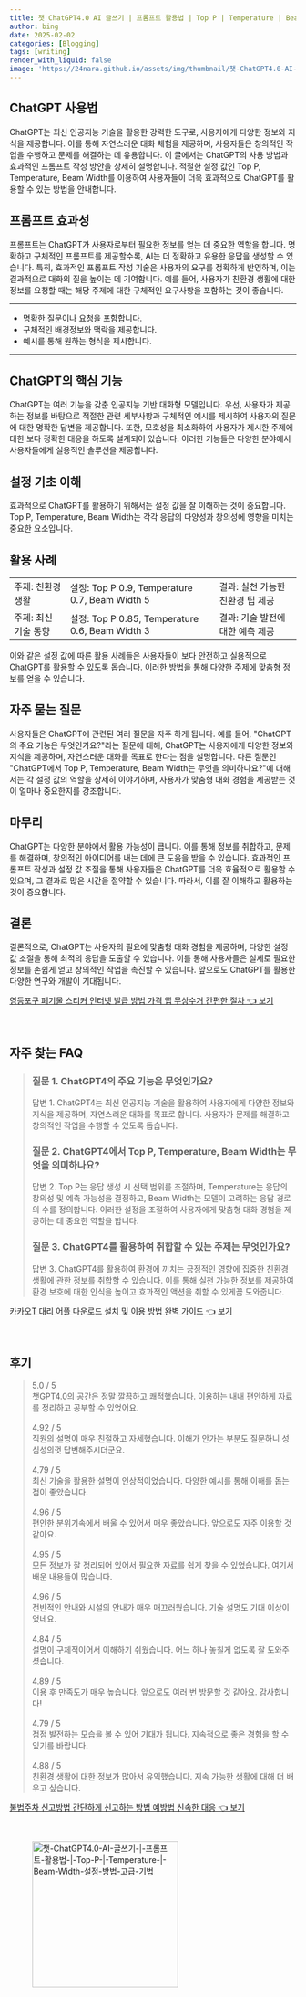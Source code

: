 ```yaml
---
title: 챗 ChatGPT4.0 AI 글쓰기 | 프롬프트 활용법 | Top P | Temperature | Beam Width 설정 방법 고급 기법
author: bing
date: 2025-02-02
categories: [Blogging]
tags: [writing]
render_with_liquid: false
image: 'https://24nara.github.io/assets/img/thumbnail/챗-ChatGPT4.0-AI-글쓰기-|-프롬프트-활용법-|-Top-P-|-Temperature-|-Beam-Width-설정-방법-고급-기법.webp'
---
```



<h2 id='ChatGPT_사용법'>ChatGPT 사용법</h2>

<p>ChatGPT는 최신 인공지능 기술을 활용한 강력한 도구로, 사용자에게 다양한 정보와 지식을 제공합니다. 이를 통해 자연스러운 대화 체험을 제공하며, 사용자들은 창의적인 작업을 수행하고 문제를 해결하는 데 유용합니다. 이 글에서는 ChatGPT의 사용 방법과 효과적인 프롬프트 작성 방안을 상세히 설명합니다. 적절한 설정 값인 Top P, Temperature, Beam Width를 이용하여 사용자들이 더욱 효과적으로 ChatGPT를 활용할 수 있는 방법을 안내합니다. </p>

<h2 id='프롬프트_효과성'>프롬프트 효과성</h2>

<p>프롬프트는 ChatGPT가 사용자로부터 필요한 정보를 얻는 데 중요한 역할을 합니다. 명확하고 구체적인 프롬프트를 제공할수록, AI는 더 정확하고 유용한 응답을 생성할 수 있습니다. 특히, 효과적인 프롬프트 작성 기술은 사용자의 요구를 정확하게 반영하며, 이는 결과적으로 대화의 질을 높이는 데 기여합니다. 예를 들어, 사용자가 친환경 생활에 대한 정보를 요청할 때는 해당 주제에 대한 구체적인 요구사항을 포함하는 것이 좋습니다.</p>

<hr />

<ul>
    <li>명확한 질문이나 요청을 포함합니다.</li>
    <li>구체적인 배경정보와 맥락을 제공합니다.</li>
    <li>예시를 통해 원하는 형식을 제시합니다.</li>
</ul>

<hr />

<h2 id='ChatGPT의_핵심_기능'>ChatGPT의 핵심 기능</h2>

<p>ChatGPT는 여러 기능을 갖춘 인공지능 기반 대화형 모델입니다. 우선, 사용자가 제공하는 정보를 바탕으로 적절한 관련 세부사항과 구체적인 예시를 제시하여 사용자의 질문에 대한 명확한 답변을 제공합니다. 또한, 모호성을 최소화하여 사용자가 제시한 주제에 대한 보다 정확한 대응을 하도록 설계되어 있습니다. 이러한 기능들은 다양한 분야에서 사용자들에게 실용적인 솔루션을 제공합니다.</p>

<h2 id='설정_기초_이해'>설정 기초 이해</h2>

<p>효과적으로 ChatGPT를 활용하기 위해서는 설정 값을 잘 이해하는 것이 중요합니다. Top P, Temperature, Beam Width는 각각 응답의 다양성과 창의성에 영향을 미치는 중요한 요소입니다.</p>

<h2 id='활용_사례'>활용 사례</h2>

<table>
    <tr>
        <td>주제: 친환경 생활</td>
        <td>설정: Top P 0.9, Temperature 0.7, Beam Width 5</td>
        <td>결과: 실천 가능한 친환경 팁 제공</td>
    </tr>
    <tr>
        <td>주제: 최신 기술 동향</td>
        <td>설정: Top P 0.85, Temperature 0.6, Beam Width 3</td>
        <td>결과: 기술 발전에 대한 예측 제공</td>
    </tr>
</table>

<p>이와 같은 설정 값에 따른 활용 사례들은 사용자들이 보다 안전하고 실용적으로 ChatGPT를 활용할 수 있도록 돕습니다. 이러한 방법을 통해 다양한 주제에 맞춤형 정보를 얻을 수 있습니다.</p>

<h2 id='자주_묻는_질문'>자주 묻는 질문</h2>

<p>사용자들은 ChatGPT에 관련된 여러 질문을 자주 하게 됩니다. 예를 들어, "ChatGPT의 주요 기능은 무엇인가요?"라는 질문에 대해, ChatGPT는 사용자에게 다양한 정보와 지식을 제공하며, 자연스러운 대화를 목표로 한다는 점을 설명합니다. 다른 질문인 "ChatGPT에서 Top P, Temperature, Beam Width는 무엇을 의미하나요?"에 대해서는 각 설정 값의 역할을 상세히 이야기하며, 사용자가 맞춤형 대화 경험을 제공받는 것이 얼마나 중요한지를 강조합니다.</p>

<h2 id='마무리'>마무리</h2>

<p>ChatGPT는 다양한 분야에서 활용 가능성이 큽니다. 이를 통해 정보를 취합하고, 문제를 해결하며, 창의적인 아이디어를 내는 데에 큰 도움을 받을 수 있습니다. 효과적인 프롬프트 작성과 설정 값 조절을 통해 사용자들은 ChatGPT를 더욱 효율적으로 활용할 수 있으며, 그 결과로 많은 시간을 절약할 수 있습니다. 따라서, 이를 잘 이해하고 활용하는 것이 중요합니다.</p>

<h2 id='결론'>결론</h2>

<p>결론적으로, ChatGPT는 사용자의 필요에 맞춤형 대화 경험을 제공하며, 다양한 설정 값 조절을 통해 최적의 응답을 도출할 수 있습니다. 이를 통해 사용자들은 실제로 필요한 정보를 손쉽게 얻고 창의적인 작업을 촉진할 수 있습니다. 앞으로도 ChatGPT를 활용한 다양한 연구와 개발이 기대됩니다.</p>


<p><a class="click-button" title="영등포구 폐기물 스티커 인터넷 발급 방법 가격 앱 무상수거 간편한 절차" href="https://24nara.github.io/posts/%EC%98%81%EB%93%B1%ED%8F%AC%EA%B5%AC-%ED%8F%90%EA%B8%B0%EB%AC%BC-%EC%8A%A4%ED%8B%B0%EC%BB%A4-%EC%9D%B8%ED%84%B0%EB%84%B7-%EB%B0%9C%EA%B8%89-%EB%B0%A9%EB%B2%95-%EA%B0%80%EA%B2%A9-%EC%95%B1-%EB%AC%B4%EC%83%81%EC%88%98%EA%B1%B0-%EA%B0%84%ED%8E%B8%ED%95%9C-%EC%A0%88%EC%B0%A8/" rel="dofollow">영등포구 폐기물 스티커 인터넷 발급 방법 가격 앱 무상수거 간편한 절차 👈 보기</a></p><br>
<h2 id='자주_찾는_FAQ'>자주 찾는 FAQ</h2>
<div itemscope="" itemtype="https://schema.org/FAQPage"> 
<blockquote> 
<div itemscope="" itemprop="mainEntity" itemtype="https://schema.org/Question"> 
<h3 itemprop="name">질문 1. ChatGPT4의 주요 기능은 무엇인가요?</h3> 
<div itemscope="" itemprop="acceptedAnswer" itemtype="https://schema.org/Answer"> 
<span itemprop="text"> 
<p>답변 1. ChatGPT4는 최신 인공지능 기술을 활용하여 사용자에게 다양한 정보와 지식을 제공하며, 자연스러운 대화를 목표로 합니다. 사용자가 문제를 해결하고 창의적인 작업을 수행할 수 있도록 돕습니다.</p> 
</span> 
</div> 
</div> 

<div itemscope="" itemprop="mainEntity" itemtype="https://schema.org/Question"> 
<h3 itemprop="name">질문 2. ChatGPT4에서 Top P, Temperature, Beam Width는 무엇을 의미하나요?</h3> 
<div itemscope="" itemprop="acceptedAnswer" itemtype="https://schema.org/Answer"> 
<span itemprop="text"> 
<p>답변 2. Top P는 응답 생성 시 선택 범위를 조절하며, Temperature는 응답의 창의성 및 예측 가능성을 결정하고, Beam Width는 모델이 고려하는 응답 경로의 수를 정의합니다. 이러한 설정을 조절하여 사용자에게 맞춤형 대화 경험을 제공하는 데 중요한 역할을 합니다.</p> 
</span> 
</div> 
</div> 

<div itemscope="" itemprop="mainEntity" itemtype="https://schema.org/Question"> 
<h3 itemprop="name">질문 3. ChatGPT4를 활용하여 취합할 수 있는 주제는 무엇인가요?</h3> 
<div itemscope="" itemprop="acceptedAnswer" itemtype="https://schema.org/Answer"> 
<span itemprop="text"> 
<p>답변 3. ChatGPT4를 활용하여 환경에 끼치는 긍정적인 영향에 집중한 친환경 생활에 관한 정보를 취합할 수 있습니다. 이를 통해 실천 가능한 정보를 제공하여 환경 보호에 대한 인식을 높이고 효과적인 액션을 취할 수 있게끔 도와줍니다.</p> 
</span> 
</div> 
</div> 
</blockquote> 
</div>
<p><a class="click-button" title="카카오T 대리 어플 다운로드 설치 및 이용 방법 완벽 가이드" href="https://24nara.github.io/posts/%EC%B9%B4%EC%B9%B4%EC%98%A4T-%EB%8C%80%EB%A6%AC-%EC%96%B4%ED%94%8C-%EB%8B%A4%EC%9A%B4%EB%A1%9C%EB%93%9C-%EC%84%A4%EC%B9%98-%EB%B0%8F-%EC%9D%B4%EC%9A%A9-%EB%B0%A9%EB%B2%95-%EC%99%84%EB%B2%BD-%EA%B0%80%EC%9D%B4%EB%93%9C/" rel="dofollow">카카오T 대리 어플 다운로드 설치 및 이용 방법 완벽 가이드 👈 보기</a></p><br>
<h2 id='후기'>후기</h2>
<div itemscope itemtype="https://schema.org/Product">
  <blockquote>
  <div itemprop="review" itemscope itemtype="https://schema.org/Review">
      <div itemprop="reviewRating" itemscope itemtype="https://schema.org/Rating"> <span itemprop="ratingValue">5.0</span> / <span itemprop="bestRating">5</span> </div>
      <span itemprop="reviewBody">챗GPT4.0의 공간은 정말 깔끔하고 쾌적했습니다. 이용하는 내내 편안하게 자료를 정리하고 공부할 수 있었어요.</span>
  </div>
  <br>
  <div itemprop="review" itemscope itemtype="https://schema.org/Review">
      <div itemprop="reviewRating" itemscope itemtype="https://schema.org/Rating"> <span itemprop="ratingValue">4.92</span> / <span itemprop="bestRating">5</span> </div>
      <span itemprop="reviewBody">직원의 설명이 매우 친절하고 자세했습니다. 이해가 안가는 부분도 질문하니 성심성의껏 답변해주시더군요.</span>
  </div>
  <br>
  <div itemprop="review" itemscope itemtype="https://schema.org/Review">
      <div itemprop="reviewRating" itemscope itemtype="https://schema.org/Rating"> <span itemprop="ratingValue">4.79</span> / <span itemprop="bestRating">5</span> </div>
      <span itemprop="reviewBody">최신 기술을 활용한 설명이 인상적이었습니다. 다양한 예시를 통해 이해를 돕는 점이 좋았습니다.</span>
  </div>
  <br>
  <div itemprop="review" itemscope itemtype="https://schema.org/Review">
      <div itemprop="reviewRating" itemscope itemtype="https://schema.org/Rating"> <span itemprop="ratingValue">4.96</span> / <span itemprop="bestRating">5</span> </div>
      <span itemprop="reviewBody">편안한 분위기속에서 배울 수 있어서 매우 좋았습니다. 앞으로도 자주 이용할 것 같아요.</span>
  </div>
  <br>
  <div itemprop="review" itemscope itemtype="https://schema.org/Review">
      <div itemprop="reviewRating" itemscope itemtype="https://schema.org/Rating"> <span itemprop="ratingValue">4.95</span> / <span itemprop="bestRating">5</span> </div>
      <span itemprop="reviewBody">모든 정보가 잘 정리되어 있어서 필요한 자료를 쉽게 찾을 수 있었습니다. 여기서 배운 내용들이 많습니다.</span>
  </div>
  <br>
  <div itemprop="review" itemscope itemtype="https://schema.org/Review">
      <div itemprop="reviewRating" itemscope itemtype="https://schema.org/Rating"> <span itemprop="ratingValue">4.96</span> / <span itemprop="bestRating">5</span> </div>
      <span itemprop="reviewBody">전반적인 안내와 시설의 안내가 매우 매끄러웠습니다. 기술 설명도 기대 이상이었네요.</span>
  </div>
  <br>
  <div itemprop="review" itemscope itemtype="https://schema.org/Review">
      <div itemprop="reviewRating" itemscope itemtype="https://schema.org/Rating"> <span itemprop="ratingValue">4.84</span> / <span itemprop="bestRating">5</span> </div>
      <span itemprop="reviewBody">설명이 구체적이어서 이해하기 쉬웠습니다. 어느 하나 놓칠게 없도록 잘 도와주셨습니다.</span>
  </div>
  <br>
  <div itemprop="review" itemscope itemtype="https://schema.org/Review">
      <div itemprop="reviewRating" itemscope itemtype="https://schema.org/Rating"> <span itemprop="ratingValue">4.89</span> / <span itemprop="bestRating">5</span> </div>
      <span itemprop="reviewBody">이용 후 만족도가 매우 높습니다. 앞으로도 여러 번 방문할 것 같아요. 감사합니다!</span>
  </div>
  <br>
  <div itemprop="review" itemscope itemtype="https://schema.org/Review">
      <div itemprop="reviewRating" itemscope itemtype="https://schema.org/Rating"> <span itemprop="ratingValue">4.79</span> / <span itemprop="bestRating">5</span> </div>
      <span itemprop="reviewBody">점점 발전하는 모습을 볼 수 있어 기대가 됩니다. 지속적으로 좋은 경험을 할 수 있기를 바랍니다.</span>
  </div>
  <br>
  <div itemprop="review" itemscope itemtype="https://schema.org/Review">
      <div itemprop="reviewRating" itemscope itemtype="https://schema.org/Rating"> <span itemprop="ratingValue">4.88</span> / <span itemprop="bestRating">5</span> </div>
      <span itemprop="reviewBody">친환경 생활에 대한 정보가 많아서 유익했습니다. 지속 가능한 생활에 대해 더 배우고 싶습니다.</span>
  </div>
  </blockquote>
</div>
<p><a class="click-button" title="불법주차 신고방법 간단하게 신고하는 방법 예방법 신속한 대응" href="https://24nara.github.io/posts/%EB%B6%88%EB%B2%95%EC%A3%BC%EC%B0%A8-%EC%8B%A0%EA%B3%A0%EB%B0%A9%EB%B2%95-%EA%B0%84%EB%8B%A8%ED%95%98%EA%B2%8C-%EC%8B%A0%EA%B3%A0%ED%95%98%EB%8A%94-%EB%B0%A9%EB%B2%95-%EC%98%88%EB%B0%A9%EB%B2%95-%EC%8B%A0%EC%86%8D%ED%95%9C-%EB%8C%80%EC%9D%91/" rel="dofollow">불법주차 신고방법 간단하게 신고하는 방법 예방법 신속한 대응 👈 보기</a></p><br>
<figure class="image"><img src="https://24nara.github.io/assets/img/thumbnail/챗-ChatGPT4.0-AI-글쓰기-|-프롬프트-활용법-|-Top-P-|-Temperature-|-Beam-Width-설정-방법-고급-기법.webp" alt="챗-ChatGPT4.0-AI-글쓰기-|-프롬프트-활용법-|-Top-P-|-Temperature-|-Beam-Width-설정-방법-고급-기법" width="256" height="256"></figure>